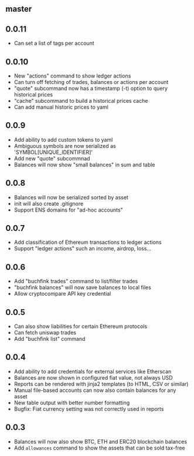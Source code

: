 master
------

0.0.11
------

* Can set a list of tags per account

0.0.10
------

* New "actions" command to show ledger actions
* Can turn off fetching of trades, balances or actions per account
* "quote" subcommand now has a timestamp (-t) option to query historical prices
* "cache" subcommand to build a historical prices cache
* Can add manual historic prices to yaml

0.0.9
-----

* Add ability to add custom tokens to yaml
* Ambiguous symbols are now serialized as 'SYMBOL[UNIQUE_IDENTIFIER]'
* Add new "quote" subcommnad
* Balances will now show "small balances" in sum and table

0.0.8
-----

* Balances will now be serialized sorted by asset
* init will also create .gitignore
* Support ENS domains for "ad-hoc accounts"

0.0.7
-----

* Add classification of Ethereum transactions to ledger actions
* Support "ledger actions" such an income, airdrop, loss...

0.0.6
-----

* Add "buchfink trades" command to list/filter trades
* "buchfink balances" will now save balances to local files
* Allow cryptocompare API key credential

0.0.5
------

* Can also show liabilities for certain Ethereum protocols
* Can fetch uniswap trades
* Add "buchfink list" command

0.0.4
-----

* Add ability to add credentials for external services like Etherscan
* Balances are now shown in configured fiat value, not always USD
* Reports can be rendered with jinja2 templates (to HTML, CSV or similar)
* Manual file-based accounts can now also contain balances for any asset
* New table output with better number formatting
* Bugfix: Fiat currency setting was not correctly used in reports

0.0.3
-----

* Balances will now also show BTC, ETH and ERC20 blockchain balances
* Add `allowances` command to show the assets that can be sold tax-free
